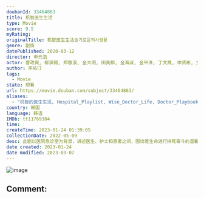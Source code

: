 ```yaml
---
doubanId: 33464863
title: 机智医生生活
type: Movie
score: 9.5
myRating: 
originalTitle: 机智医生生活슬기로운의사생활
genre: 剧情
datePublished: 2020-03-12
director: 申元浩
actor: 曹政奭, 柳演锡, 郑敬淏, 金大明, 田美都, 金海淑, 金甲洙, 丁文晟, 申贤彬, 文泰佑, 金俊翰, 河允庆, 全光镇, 安恩真, 金惠仁, 崔英俊, 申度贤, 金俊, 郭善英, 奇恩世, 赵怡贤, 裴贤圣, 金秀珍, 朴韩率, 李智媛, 尹惠利, 金智星, 成东日, 金成均, 艺智苑, 吴允儿, 朴亨洙, 黄英熙, 朴胜泰, 廉惠兰, 金圣喆, 郑宰成, 李智勋, 崔英佑, 裴琉璃, 郑俊焕, 李澾, 权胜宇, 严玉兰, 金大坤, 刘墉, 朴玉出, 刘正宇, 朴艺妮, 李宙儿, 李辉瑞, 李知炫, 郑时律, 郑敏圣, 申秀贤, 阿努帕姆·特里帕蒂, 朴宝庆, 南尚智, 蔡徐恩, 宋德浩, 何珍娜, 李天茂, 张珠妍, 金庆一, 姜妍贞, 金江珉, 洪智熙, 金知星, 朴柾佑, 赵胜渊, 申达琪, 金仁庆, 申柱协, 李秀美, 徐进元, 李素胤, 李周明
author: 李祐汀
tags:
  - Movie
state: 想看
url: https://movie.douban.com/subject/33464863/
aliases:
  - "机智的医生生活, Hospital_Playlist, Wise_Doctor_Life, Doctor_Playbook, Smart_Doctor_Living, A_Wise_Doctor's_Life, Secret_Doctor's_Life"
country: 韩国
language: 韩语
IMDb: tt11769304
time: 
createTime: 2023-01-24 01:39:05
collectionDate: 2022-05-09
desc: 此剧以医院急诊室为背景，讲述医生、护士和患者之间，围绕着生命进行拼死奋斗的温馨故事。
date created: 2023-01-24
date modified: 2023-03-07
---
```


![image](p2586800409.jpg)

Comment:
---
